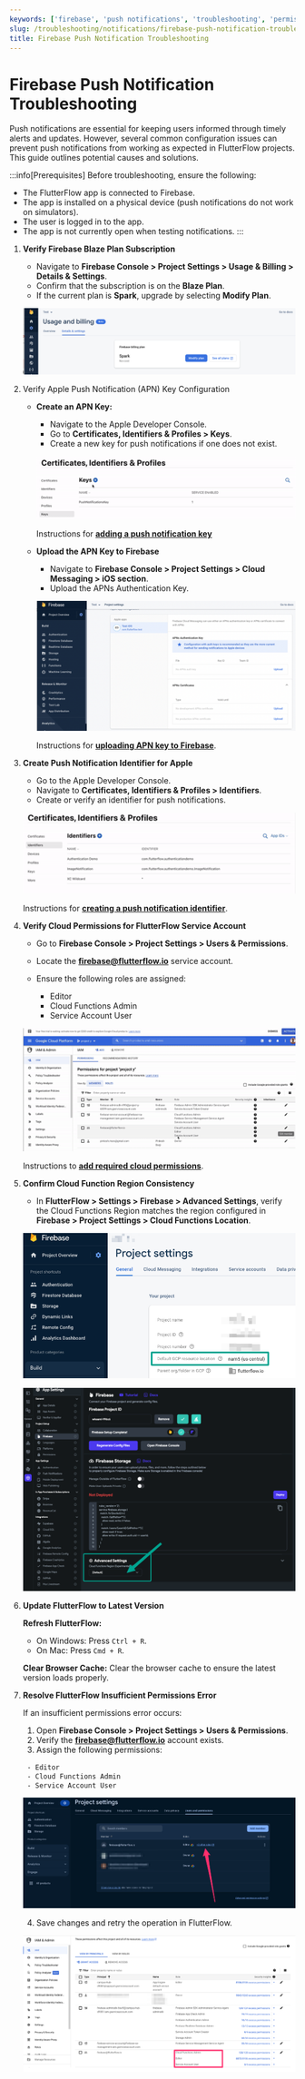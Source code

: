 ```yaml
---
keywords: ['firebase', 'push notifications', 'troubleshooting', 'permissions']
slug: /troubleshooting/notifications/firebase-push-notification-troubleshooting
title: Firebase Push Notification Troubleshooting
---
```


# Firebase Push Notification Troubleshooting

Push notifications are essential for keeping users informed through timely alerts and updates. However, several common configuration issues can prevent push notifications from working as expected in FlutterFlow projects. This guide outlines potential causes and solutions.

:::info[Prerequisites]
Before troubleshooting, ensure the following:

- The FlutterFlow app is connected to Firebase.
- The app is installed on a physical device (push notifications do not work on simulators).
- The user is logged in to the app.
- The app is not currently open when testing notifications.
:::

1. **Verify Firebase Blaze Plan Subscription**

    - Navigate to **Firebase Console > Project Settings > Usage & Billing > Details & Settings**.
    - Confirm that the subscription is on the **Blaze Plan**.
    - If the current plan is **Spark**, upgrade by selecting **Modify Plan**.

    ![](../assets/20250430121514497717.png)


2. Verify Apple Push Notification (APN) Key Configuration

    - **Create an APN Key:**

      - Navigate to the Apple Developer Console.
      - Go to **Certificates, Identifiers & Profiles > Keys**.
      - Create a new key for push notifications if one does not exist.

      ![](../assets/20250430121514756330.png)

      Instructions for **[adding a push notification key](https://developer.apple.com/account/resources/authkeys/list)**

    - **Upload the APN Key to Firebase**

      - Navigate to **Firebase Console > Project Settings > Cloud Messaging > iOS section**.
      - Upload the APNs Authentication Key.

      ![](../assets/20250430121515088626.png)

      Instructions for **[uploading APN key to Firebase](https://firebase.google.com/docs/cloud-messaging/ios/certs)**.


3. **Create Push Notification Identifier for Apple**

    - Go to the Apple Developer Console.
    - Navigate to **Certificates, Identifiers & Profiles > Identifiers**.
    - Create or verify an identifier for push notifications.

    ![](../assets/20250430121515418578.png)

    Instructions for **[creating a push notification identifier](https://developer.apple.com/account/resources/identifiers/list)**.


4. **Verify Cloud Permissions for FlutterFlow Service Account**

    - Go to **Firebase Console > Project Settings > Users & Permissions**.
    - Locate the **firebase@flutterflow.io** service account.
    - Ensure the following roles are assigned:

      - Editor
      - Cloud Functions Admin
      - Service Account User

    ![](../assets/20250430121515666267.png)

    Instructions to **[add required cloud permissions](/integrations/firebase/connect-to-firebase/#allow-flutterflow-to-access-your-project)**.


5. **Confirm Cloud Function Region Consistency**

    - In **FlutterFlow > Settings > Firebase > Advanced Settings**, verify the Cloud Functions Region matches the region configured in **Firebase > Project Settings > Cloud Functions Location**.

    ![](../assets/20250430121515990341.png)

    ![](../assets/20250430121516228961.png)


6. **Update FlutterFlow to Latest Version**

    **Refresh FlutterFlow:**

      - On Windows: Press `Ctrl + R`.
      - On Mac: Press `Cmd + R`.

    **Clear Browser Cache:** Clear the browser cache to ensure the latest version loads properly.


7. **Resolve FlutterFlow Insufficient Permissions Error**

    If an insufficient permissions error occurs:

      1. Open **Firebase Console > Project Settings > Users & Permissions**.
      2. Verify the **firebase@flutterflow.io** account exists.
      3. Assign the following permissions:

        - Editor
        - Cloud Functions Admin
        - Service Account User

      ![](../assets/20250430121516955662.png)

      4. Save changes and retry the operation in FlutterFlow.

      ![](../assets/20250430121517242675.png)


